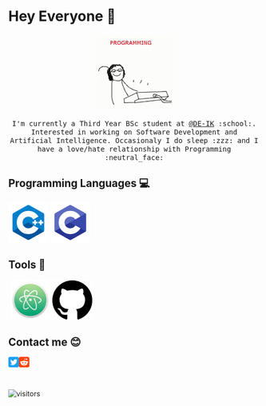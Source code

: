 
# Hey Everyone :wave:  

<p align="center">
  <img src="https://raw.githubusercontent.com/fulekylaszlo/fulekylaszlo/master/Pic/prog.gif" width=150>
  <br><br>
  <samp>
    I'm currently a Third Year BSc student at <a href="http://www.inf.unideb.hu">@DE-IK</a> :school:.
    Interested in working on Software Development and Artificial Intelligence.
    Occasionaly I do sleep :zzz: and I have a love/hate relationship with Programming :neutral_face:
  </samp>
</p>

## Programming Languages  :computer:
<img src="https://raw.githubusercontent.com/fulekylaszlo/fulekylaszlo/master/Pic/c++.png" width=80>  <img src="https://raw.githubusercontent.com/fulekylaszlo/fulekylaszlo/master/Pic/c.png" width=80>


## Tools :hammer:
<img src="https://raw.githubusercontent.com/fulekylaszlo/fulekylaszlo/master/Pic/xcode.png" width=0>  <img src="https://raw.githubusercontent.com/fulekylaszlo/fulekylaszlo/master/Pic/atom.png" width=80> <img
src="https://raw.githubusercontent.com/fulekylaszlo/fulekylaszlo/master/Pic/git.png" width=80> 


## Contact me :blush:
<a href="https://twitter.com/fuleky_laci">
  <img align="left" alt="Füleky Laci Twitter" width="21px" src="https://raw.githubusercontent.com/edent/SuperTinyIcons/099dc12b59179d07d534069bc8551718f786d91a/images/svg/twitter.svg" />
</a>
<a href="https://www.reddit.com/user/fulekylaszlo">
  <img align="left" alt="Füleky Laci Reddit" width="21px" src="https://raw.githubusercontent.com/edent/SuperTinyIcons/099dc12b59179d07d534069bc8551718f786d91a/images/svg/reddit.svg" />
</a><br/><br/><br/>

  ![visitors](https://visitor-badge.laobi.icu/badge?page_id=fulekylaszlo.visitor-badge)
